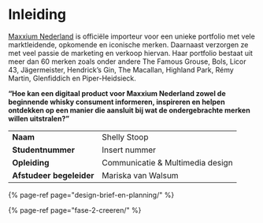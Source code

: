# Inleiding

[Maxxium Nederland](https://www.maxxium.nl) is officiële importeur voor een unieke portfolio met vele marktleidende, opkomende en iconische merken. Daarnaast verzorgen ze met veel passie de marketing en verkoop hiervan. Haar portfolio bestaat uit meer dan 60 merken zoals onder andere The Famous Grouse, Bols, Licor 43, Jägermeister, Hendrick’s Gin, The Macallan, Highland Park, Rémy Martin, Glenfiddich en Piper-Heidsieck.

**“Hoe kan een digitaal product voor Maxxium Nederland zowel de beginnende whisky consument informeren, inspireren en helpen ontdekken op een manier die aansluit bij wat de ondergebrachte merken willen uitstralen?”**

|  |  |
| :--- | :--- |
| **Naam** |  Shelly Stoop |
| **Studentnummer** | Insert nummer |
| **Opleiding** | Communicatie & Multimedia design |
| **Afstudeer begeleider** | Mariska van Walsum |

   

{% page-ref page="design-brief-en-planning/" %}

{% page-ref page="fase-2-creeren/" %}

